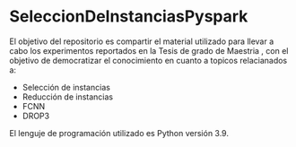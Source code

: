 # SeleccionDeInstanciasPyspark

El objetivo del repositorio es compartir el material utilizado para llevar a cabo los experimentos reportados en la Tesis de grado de Maestria , con el objetivo de democratizar el conocimiento en cuanto a topicos relacianados a: 

* Selección de instancias
* Reducción de instancias
* FCNN
* DROP3

El lenguje de programación utilizado es Python versión 3.9.
